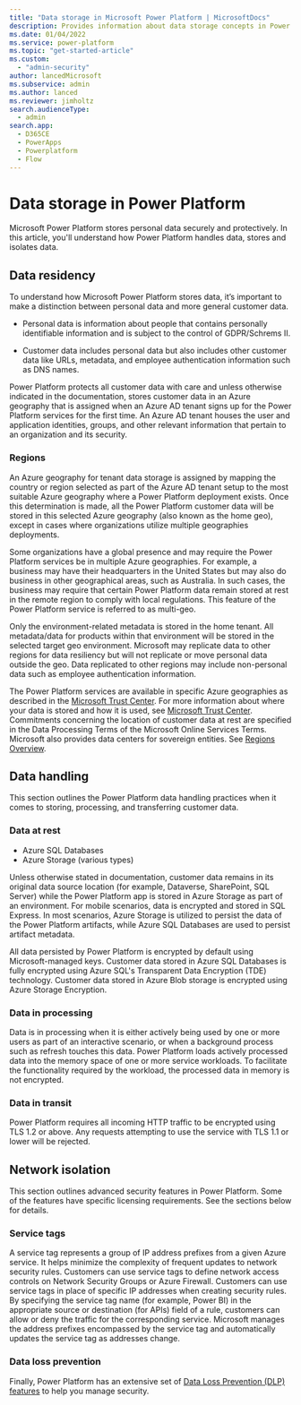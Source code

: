 ```yaml
---
title: "Data storage in Microsoft Power Platform | MicrosoftDocs"
description: Provides information about data storage concepts in Power Platform.
ms.date: 01/04/2022
ms.service: power-platform
ms.topic: "get-started-article"
ms.custom: 
  - "admin-security"
author: lancedMicrosoft
ms.subservice: admin
ms.author: lanced
ms.reviewer: jimholtz
search.audienceType: 
  - admin
search.app:
  - D365CE
  - PowerApps
  - Powerplatform
  - Flow
---
```

# Data storage in Power Platform

Microsoft Power Platform stores personal data securely and protectively. In this article, you'll understand how Power Platform handles data, stores and isolates data.

## Data residency

To understand how Microsoft Power Platform stores data, it’s important to make a distinction between personal data and more general customer data.

- Personal data is information about people that contains personally identifiable information and is subject to the control of GDPR/Schrems II.  

- Customer data includes personal data but also includes other customer data like URLs, metadata, and employee authentication information such as DNS names.

Power Platform protects all customer data with care and unless otherwise indicated in the documentation, stores customer data in an Azure geography that is assigned when an Azure AD tenant signs up for the Power Platform services for the first time. An Azure AD tenant houses the user and application identities, groups, and other relevant information that pertain to an organization and its security.

### Regions

An Azure geography for tenant data storage is assigned by mapping the country or region selected as part of the Azure AD tenant setup to the most suitable Azure geography where a Power Platform deployment exists. Once this determination is made, all the Power Platform customer data will be stored in this selected Azure geography (also known as the home geo), except in cases where organizations utilize multiple geographies deployments.


Some organizations have a global presence and may require the Power Platform services be in multiple Azure geographies. For example, a business may have their headquarters in the United States but may also do business in other geographical areas, such as Australia. In such cases, the business may require that certain Power Platform data remain stored at rest in the remote region to comply with local regulations. This feature of the Power Platform service is referred to as multi-geo.

Only the environment-related metadata is stored in the home tenant. All metadata/data for products within that environment will be stored in the selected target geo environment. Microsoft may replicate data to other regions for data resiliency but will not replicate or move personal data outside the geo. Data replicated to other regions may include non-personal data such as employee authentication information.

The Power Platform services are available in specific Azure geographies as described in the [Microsoft Trust Center](https://www.microsoft.com/trustcenter). For more information about where your data is stored and how it is used, see [Microsoft Trust Center](https://www.microsoft.com/trustcenter). Commitments concerning the location of customer data at rest are specified in the Data Processing Terms of the Microsoft Online Services Terms. Microsoft also provides data centers for sovereign entities. See [Regions Overview](../regions-overview.md). 

## Data handling

This section outlines the Power Platform data handling practices when it comes to storing, processing, and transferring customer data.

### Data at rest

- Azure SQL Databases
- Azure Storage (various types)

Unless otherwise stated in documentation, customer data remains in its original data source location (for example, Dataverse, SharePoint, SQL Server) while the Power Platform app is stored in Azure Storage as part of an environment. For mobile scenarios, data is encrypted and stored in SQL Express. In most scenarios, Azure Storage is utilized to persist the data of the Power Platform artifacts, while Azure SQL Databases are used to persist artifact metadata.

All data persisted by Power Platform is encrypted by default using Microsoft-managed keys. Customer data stored in Azure SQL Databases is fully encrypted using Azure SQL's Transparent Data Encryption (TDE) technology. Customer data stored in Azure Blob storage is encrypted using Azure Storage Encryption. 

### Data in processing

Data is in processing when it is either actively being used by one or more users as part of an interactive scenario, or when a background process such as refresh touches this data. Power Platform loads actively processed data into the memory space of one or more service workloads. To facilitate the functionality required by the workload, the processed data in memory is not encrypted.

### Data in transit

Power Platform requires all incoming HTTP traffic to be encrypted using TLS 1.2 or above. Any requests attempting to use the service with TLS 1.1 or lower will be rejected.

## Network isolation

This section outlines advanced security features in Power Platform. Some of the features have specific licensing requirements. See the sections below for details.

### Service tags

A service tag represents a group of IP address prefixes from a given Azure service. It helps minimize the complexity of frequent updates to network security rules. Customers can use service tags to define network access controls on Network Security Groups or Azure Firewall. Customers can use service tags in place of specific IP addresses when creating security rules. By specifying the service tag name (for example, Power BI) in the appropriate source or destination (for APIs) field of a rule, customers can allow or deny the traffic for the corresponding service. Microsoft manages the address prefixes encompassed by the service tag and automatically updates the service tag as addresses change.

### Data loss prevention

Finally, Power Platform has an extensive set of [Data Loss Prevention (DLP) features](../prevent-data-loss.md) to help you manage security.  



